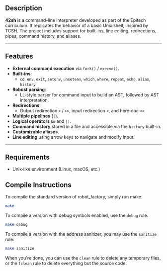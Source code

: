 ## Description

**42sh** is a command-line interpreter developed as part of the Epitech curriculum.
It replicates the behavior of a basic Unix shell, inspired by TCSH.
The project includes support for built-ins, line editing, redirections, pipes, command history, and aliases.

---


## Features

- **External command execution** via `fork()` / `execve()`.
- **Built‐ins**:
  - `cd`, `env`, `exit`, `setenv`, `unsetenv`, `which`, `where`, `repeat`, `echo`, `alias`, `history`
- **Robust parsing**:
  - LL‐style parser for command input to build an AST, followed by AST interpretation.
- **Redirections**:
  - Output redirection `>` / `>>`, input redirection `<`, and here‐doc `<<`.
- **Multiple pipelines** (`|`).
- **Logical operators** `&&` and `||`.
- **Command history** stored in a file and accessible via the `history` built-in.
- **Customizable aliases**.
- **Line editing** using arrow keys to navigate and modify input.

---

## Requirements

- Unix‐like environment (Linux, macOS, etc.)

## Compile Instructions
To compile the standard version of robot_factory,
simply run make:

```bash
make
```

To compile a version with debug symbols enabled,
use the ``debug`` rule:

```bash
make debug
```

To compile a version with the address sanitizer,
you may use the ``sanitize`` rule:

```bash
make sanitize
```

When you're done, you can use the ``clean`` rule
to delete any temporary files, or the ``fclean``
rule to delete everything but the source code.
